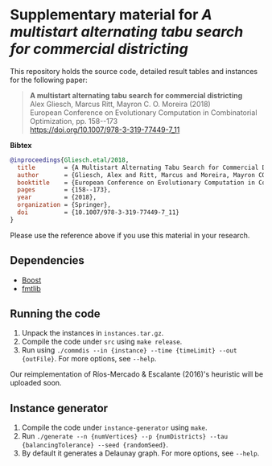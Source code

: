 # Supplementary material for *A multistart alternating tabu search for commercial districting*

This repository holds the source code, detailed result tables and instances for the following paper:

> **A multistart alternating tabu search for commercial districting**<br>
> Alex Gliesch, Marcus Ritt, Mayron C. O. Moreira (2018)<br>
> European Conference on Evolutionary Computation in Combinatorial Optimization, pp. 158--173 <br>
> https://doi.org/10.1007/978-3-319-77449-7_11

**Bibtex**

```bibtex
@inproceedings{Gliesch.etal/2018,
  title        = {A Multistart Alternating Tabu Search for Commercial Districting},
  author       = {Gliesch, Alex and Ritt, Marcus and Moreira, Mayron CO},
  booktitle    = {European Conference on Evolutionary Computation in Combinatorial Optimization},
  pages        = {158--173},
  year         = {2018},
  organization = {Springer},
  doi          = {10.1007/978-3-319-77449-7_11}
}
```

Please use the reference above if you use this material in your research.

## Dependencies 

- [Boost](https://www.boost.org/)
- [fmtlib](https://github.com/fmtlib/fmt)

## Running the code 

1. Unpack the instances in `instances.tar.gz`.
2. Compile the code under `src` using `make release`. 
3. Run using `./commdis --in {instance} --time {timeLimit} --out {outFile}`. For more options, see `--help`. 

Our reimplementation of Ríos-Mercado & Escalante (2016)'s heuristic will be uploaded soon.

## Instance generator 

1. Compile the code under `instance-generator` using `make`. 
1. Run `./generate --n {numVertices} --p {numDistricts} --tau {balancingTolerance} --seed {randomSeed}`.
1. By default it generates a Delaunay graph. For more options, see `--help`.

